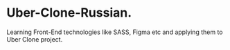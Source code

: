# Uber-Clone-Russian. 

Learning Front-End technologies like SASS, Figma etc and applying them to Uber Clone project.
